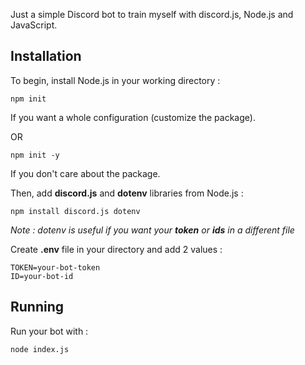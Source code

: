 Just a simple Discord bot to train myself with discord.js, Node.js and JavaScript.

## Installation

To begin, install Node.js in your working directory :

`npm init`

If you want a whole configuration (customize the package).


OR


`npm init -y`

If you don't care about the package.


Then, add **discord.js** and **dotenv** libraries from Node.js :

`npm install discord.js dotenv`


*Note : dotenv is useful if you want your **token** or **ids** in a different file*


Create **.env** file in your directory and add 2 values :
```
TOKEN=your-bot-token
ID=your-bot-id
```

## Running

Run your bot with :

`node index.js`
